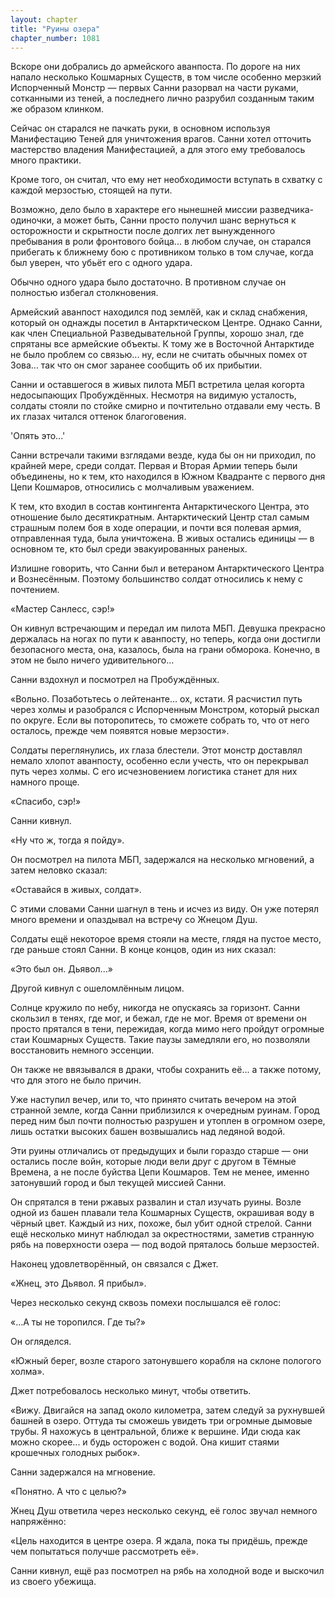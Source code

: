 ```yaml
---
layout: chapter
title: "Руины озера"
chapter_number: 1081
---
```


Вскоре они добрались до армейского аванпоста. По дороге на них напало несколько Кошмарных Существ, в том числе особенно мерзкий Испорченный Монстр — первых Санни разорвал на части руками, сотканными из теней, а последнего лично разрубил созданным таким же образом клинком.

Сейчас он старался не пачкать руки, в основном используя Манифестацию Теней для уничтожения врагов. Санни хотел отточить мастерство владения Манифестацией, а для этого ему требовалось много практики.

Кроме того, он считал, что ему нет необходимости вступать в схватку с каждой мерзостью, стоящей на пути.

Возможно, дело было в характере его нынешней миссии разведчика-одиночки, а может быть, Санни просто получил шанс вернуться к осторожности и скрытности после долгих лет вынужденного пребывания в роли фронтового бойца... в любом случае, он старался прибегать к ближнему бою с противником только в том случае, когда был уверен, что убьёт его с одного удара.

Обычно одного удара было достаточно. В противном случае он полностью избегал столкновения.

Армейский аванпост находился под землёй, как и склад снабжения, который он однажды посетил в Антарктическом Центре. Однако Санни, как член Специальной Разведывательной Группы, хорошо знал, где спрятаны все армейские объекты. К тому же в Восточной Антарктиде не было проблем со связью... ну, если не считать обычных помех от Зова... так что он смог заранее сообщить об их прибытии.

Санни и оставшегося в живых пилота МБП встретила целая когорта недосыпающих Пробуждённых. Несмотря на видимую усталость, солдаты стояли по стойке смирно и почтительно отдавали ему честь. В их глазах читался оттенок благоговения.

'Опять это...'

Санни встречали такими взглядами везде, куда бы он ни приходил, по крайней мере, среди солдат. Первая и Вторая Армии теперь были объединены, но к тем, кто находился в Южном Квадранте с первого дня Цепи Кошмаров, относились с молчаливым уважением.

К тем, кто входил в состав контингента Антарктического Центра, это отношение было десятикратным. Антарктический Центр стал самым страшным полем боя в ходе операции, и почти вся полевая армия, отправленная туда, была уничтожена. В живых остались единицы — в основном те, кто был среди эвакуированных раненых.

Излишне говорить, что Санни был и ветераном Антарктического Центра и Вознесённым. Поэтому большинство солдат относились к нему с почтением.

«Мастер Санлесс, сэр!»

Он кивнул встречающим и передал им пилота МБП. Девушка прекрасно держалась на ногах по пути к аванпосту, но теперь, когда они достигли безопасного места, она, казалось, была на грани обморока. Конечно, в этом не было ничего удивительного...

Санни вздохнул и посмотрел на Пробуждённых.

«Вольно. Позаботьтесь о лейтенанте... ох, кстати. Я расчистил путь через холмы и разобрался с Испорченным Монстром, который рыскал по округе. Если вы поторопитесь, то сможете собрать то, что от него осталось, прежде чем появятся новые мерзости».

Солдаты переглянулись, их глаза блестели. Этот монстр доставлял немало хлопот аванпосту, особенно если учесть, что он перекрывал путь через холмы. С его исчезновением логистика станет для них намного проще.

«Спасибо, сэр!»

Санни кивнул.

«Ну что ж, тогда я пойду».

Он посмотрел на пилота МБП, задержался на несколько мгновений, а затем неловко сказал:

«Оставайся в живых, солдат».

С этими словами Санни шагнул в тень и исчез из виду. Он уже потерял много времени и опаздывал на встречу со Жнецом Душ.

Солдаты ещё некоторое время стояли на месте, глядя на пустое место, где раньше стоял Санни. В конце концов, один из них сказал:

«Это был он. Дьявол...»

Другой кивнул с ошеломлённым лицом.

Солнце кружило по небу, никогда не опускаясь за горизонт. Санни скользил в тенях, где мог, и бежал, где не мог. Время от времени он просто прятался в тени, пережидая, когда мимо него пройдут огромные стаи Кошмарных Существ. Такие паузы замедляли его, но позволяли восстановить немного эссенции.

Он также не ввязывался в драки, чтобы сохранить её... а также потому, что для этого не было причин.

Уже наступил вечер, или то, что принято считать вечером на этой странной земле, когда Санни приблизился к очередным руинам. Город перед ним был почти полностью разрушен и утоплен в огромном озере, лишь остатки высоких башен возвышались над ледяной водой.

Эти руины отличались от предыдущих и были гораздо старше — они остались после войн, которые люди вели друг с другом в Тёмные Времена, а не после буйства Цепи Кошмаров. Тем не менее, именно затонувший город и был текущей миссией Санни.

Он спрятался в тени ржавых развалин и стал изучать руины. Возле одной из башен плавали тела Кошмарных Существ, окрашивая воду в чёрный цвет. Каждый из них, похоже, был убит одной стрелой. Санни ещё несколько минут наблюдал за окрестностями, заметив странную рябь на поверхности озера — под водой пряталось больше мерзостей.

Наконец удовлетворённый, он связался с Джет.

«Жнец, это Дьявол. Я прибыл».

Через несколько секунд сквозь помехи послышался её голос:

«...А ты не торопился. Где ты?»

Он огляделся.

«Южный берег, возле старого затонувшего корабля на склоне пологого холма».

Джет потребовалось несколько минут, чтобы ответить.

«Вижу. Двигайся на запад около километра, затем следуй за рухнувшей башней в озеро. Оттуда ты сможешь увидеть три огромные дымовые трубы. Я нахожусь в центральной, ближе к вершине. Иди сюда как можно скорее... и будь осторожен с водой. Она кишит стаями крошечных голодных рыбок».

Санни задержался на мгновение.

«Понятно. А что с целью?»

Жнец Душ ответила через несколько секунд, её голос звучал немного напряжённо:

«Цель находится в центре озера. Я ждала, пока ты придёшь, прежде чем попытаться получше рассмотреть её».

Санни кивнул, ещё раз посмотрел на рябь на холодной воде и выскочил из своего убежища.